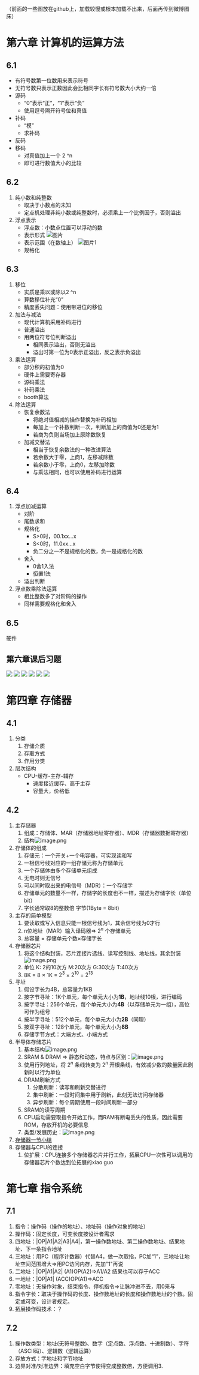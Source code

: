 （前面的一些图放在github上，加载较慢或根本加载不出来，后面再传到微博图床）

# 第六章 计算机的运算方法

## 6.1
* 有符号数第一位数用来表示符号
* 无符号数只表示正数因此会比相同字长有符号数大小大约一倍
* 源码
	* “0”表示“正”，“1”表示“负”
	* 使用逗号隔开符号位和真值
* 补码
	* “模”
	* 求补码
* 反码
* 移码
	* 对真值加上一个 2 ^n
	* 即可进行数值大小的比较
## 6.2
1. 纯小数和纯整数
	* 取决于小数点的未知
	* 定点机处理非纯小数或纯整数时，必须乘上一个比例因子，否则溢出
2. 浮点表示
	* 浮点数：小数点位置可以浮动的数
	* 表示形式
	![图片](https://raw.githubusercontent.com/newbie-ID/newbie-ID.github.io/main/%E5%9B%BE%E7%89%87%E4%BF%9D%E5%AD%98/Pasted%20image%2020221014173249.png)
	* 表示范围（在数轴上）
	![图片1](https://github.com/newbie-ID/newbie-ID.github.io/blob/main/%E5%9B%BE%E7%89%87%E4%BF%9D%E5%AD%98/Pasted%20image%2020221014194513.png?raw=true)
	* 规格化
## 6.3
1. 移位
	* 实质是乘以或除以2 ^n
	* 算数移位补充“0”
	* 精度丢失问题：使用带进位的移位
2. 加法与减法
	* 现代计算机采用补码进行
	* 普通溢出
	* 用两位符号位判断溢出
		* 相同表示溢出，否则无溢出
		* 溢出时第一位为0表示正溢出，反之表示负溢出
3. 乘法运算
	* 部分积的初值为0
	* 硬件上需要寄存器
	* 源码乘法
	* 补码乘法
	* booth算法
4. 除法运算
	* 恢复余数法
		* 将绝对值相减的操作替换为补码相加
		* 每加上一个补数判断一次，判断加上的商值为0还是为1
		* 若商为负则当场加上原除数恢复
	* 加减交替法
		* 相当于恢复余数法的一种改进算法
		* 若余数大于零，上商1，左移减除数
		* 若余数小于零，上商0，左移加除数
		* 与乘法相同，也可以使用补码进行运算
## 6.4
1. 浮点加减运算
	* 对阶
	* 尾数求和
	* 规格化
		* S>0时，00.1xx...x
		* S<0时，11.0xx...x
		* 负二分之一不是规格化的数，负一是规格化的数
	* 舍入
		* 0舍1入法
		* 恒置1法
	* 溢出判断
2. 浮点数乘除法运算
	* 相比整数多了对阶码的操作
	* 同样需要规格化和舍入
## 6.5
硬件
## 第六章课后习题
![](https://github.com/newbie-ID/newbie-ID.github.io/blob/main/%E5%9B%BE%E7%89%87%E4%BF%9D%E5%AD%98/Pasted%20image%2020221016192227.png?raw=true)
![](https://github.com/newbie-ID/newbie-ID.github.io/blob/main/%E5%9B%BE%E7%89%87%E4%BF%9D%E5%AD%98/Pasted%20image%2020221016192303.png?raw=true)
![](https://github.com/newbie-ID/newbie-ID.github.io/blob/main/%E5%9B%BE%E7%89%87%E4%BF%9D%E5%AD%98/Pasted%20image%2020221016192328.png?raw=true)
![](https://github.com/newbie-ID/newbie-ID.github.io/blob/main/%E5%9B%BE%E7%89%87%E4%BF%9D%E5%AD%98/Pasted%20image%2020221016192346.png?raw=true)
![](https://github.com/newbie-ID/newbie-ID.github.io/blob/main/%E5%9B%BE%E7%89%87%E4%BF%9D%E5%AD%98/Pasted%20image%2020221016192422.png?raw=true)
![](https://github.com/newbie-ID/newbie-ID.github.io/blob/main/%E5%9B%BE%E7%89%87%E4%BF%9D%E5%AD%98/Pasted%20image%2020221016192444.png?raw=true)




# 第四章 存储器
## 4.1
1. 分类
	1. 存储介质
	2. 存取方式
	3. 作用分类
2. 层次结构
	* CPU-缓存-主存-辅存
		* 速度接近缓存、高于主存
		* 容量大，价格低
## 4.2
1. 主存储器
	1. 组成：存储体、MAR（存储器地址寄存器）、MDR（存储器数据寄存器）
	2. 结构![image.png](https://tva1.sinaimg.cn/large/006xYMUYly1h7ws1xlwp6j30db07bwez.jpg)
2. 存储体的组成
	1. 存储元：一个开关+一个电容器，可实现读和写
	2. 一根信号线对应的一组存储元称为存储单元
	3. 一个存储体由多个存储单元组成
	4. 无电时则无信号
	5. 可以同时取出来的电信号（MDR）：一个存储字
	6. 存储单元的数量不一样，存储字的长度也不一样，描述为存储字长（单位bit）
	7. 字长通常取8的整数倍 字节(1Byte = 8bit)
3. 主存的简单模型
	1. 要读取或写入信息只能一根信号线为1，其余信号线为0才行
	2. n位地址（MAR）输入译码器=> $2^n$ 个存储单元
	3. 总容量 = 存储单元个数×存储字长
4. 存储器芯片
	1. 将这个结构封装，芯片连接片选线、读写控制线、地址线，其余封装![image.png](https://tva1.sinaimg.cn/large/006xYMUYly1h7wt338nf9j30qh0e1jy2.jpg)
	2. 单位 K: 2的10次方 M:20次方 G:30次方 T:40次方
	4. 8K = 8 × 1K = $2^3$ × $2^10$ = $2^13$
5. 寻址
	1. 假设字长为4B，总容量为1KB
	2. 按字节寻址：1K个单元，每个单元大小为**1B**，地址线10根，进行编码
	3. 按字寻址：256个单元，每个单元大小为**4B**（以存储单元为一组），高位可作为组号
	4. 按半字寻址：512个单元，每个单元大小为**2B**（同理）
	5. 按双字寻址：128个单元，每个单元大小为**8B**
	6. 存储字节方式：大端方式、小端方式
6. 半导体存储芯片
	1. 基本结构![image.png](https://tva1.sinaimg.cn/large/006xYMUYly1h7wum8e76lj30hi0e0jv5.jpg)
	2. SRAM & DRAM => 静态和动态，特点与区别：![image.png](https://tva1.sinaimg.cn/large/006xYMUYly1h7wv8cm40yj30r80eidmv.jpg)
	3. 使用行列地址，将 $2^n$ 条线转变为 $2^n$ 开根条线，有效减少数的数量因此刷新时以行为单位
	4. DRAM刷新方式
		1. 分散刷新：读写和刷新交替进行
		2. 集中刷新：一段时间集中用于刷新，此刻无法访问存储器
		3. 异步刷新：每个周期使用一段时间刷新一部分
	5. SRAM的读写周期
	6. CPU启动需要取指令开始工作，而RAM有断电丢失的性质，因此需要ROM，存放开机的必要信息
	7. 类型/发展历史：![image.png](https://tva1.sinaimg.cn/large/006xYMUYly1h7wvu66pdwj30kp0ajn1b.jpg)
7. [存储器一节小结](https://www.bilibili.com/video/BV1BE411D7ii?p=62&vd_source=289d08d1b4920edf849b139c6c1e15d0)
8. 存储器与CPU的连接
	1. 位扩展：CPU连接多个存储器芯片并行工作，拓展CPU一次性可以调用的存储器芯片个数达到位拓展的xiao guo


# 第七章 指令系统

## 7.1
1.  指令：操作码（操作的地址）、地址码（操作对象的地址）
2.  操作码：固定长度，可变长度按设计者需求
3.  四地址：|OP|A1|A2|A3|A4|，第一操作数地址、第二操作数地址、结果地址、下一条指令地址
4.  三地址：用PC（程序计数器）代替A4，做一次取指，PC加“1”，三地址让地址空间范围增大=>用PC访问内存，先加"1"再说
5.  二地址：|OP|A1|A2| (A1)OP(A2)=>A1/A2 结果也可以存于ACC
6.  一地址：|OP|A1| (ACC)OP(A1)=>ACC
7.  零地址：无操作对象，结束指令、停机指令=>让脉冲进不去，用0来与
8.  指令字长：取决于操作码的长度、操作数地址的长度和操作数地址的个数。固定或可变，设计者规定。
9.  拓展操作码技术：？

## 7.2
1.  操作数类型：地址(无符号整数)、数字（定点数、浮点数、十进制数）、字符（ASCII码）、逻辑数（逻辑运算）
2.  存放方式：字地址和字节地址
3.  边界对准/对准边界：填充空白字节使得变成整数倍，方便调用3. 
<!--stackedit_data:
eyJoaXN0b3J5IjpbMTYzNzcwOTE2MywtMjExNzEyODcxNSwxNj
I0OTk4NjI3LDEwNjM5MzI0NDVdfQ==
-->